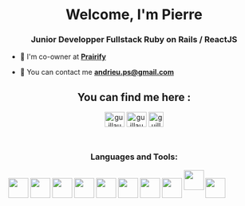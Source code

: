 <h1 align="center">Welcome, I'm Pierre </h1>

<h3 align="center">Junior Developper Fullstack Ruby on Rails / ReactJS </h3>

- 📂 I'm co-owner at **[Prairify](https://prairify.me)**

- 📧 You can contact me  **andrieu.ps@gmail.com**

<h2 align="center">You can find me here : </h2>


<p align="center">
<a href="https://twitter.com/TnyGZz" target="blank"><img align="center" src="https://raw.githubusercontent.com/rahuldkjain/github-profile-readme-generator/master/src/images/icons/Social/twitter.svg" alt="guillaume_rygn" height="30" width="40" /></a>
<a href="https://www.linkedin.com/in/pierre-andrieu-4103bb176/" target="blank"><img align="center" src="https://raw.githubusercontent.com/rahuldkjain/github-profile-readme-generator/master/src/images/icons/Social/linked-in-alt.svg" alt="guillaume-reygner" height="30" width="40" /></a>
<a href="https://www.codewars.com/users/PierreAND" target="blank"><img align="center" src="https://www.codewars.com/packs/assets/logo.61192cf7.svg" alt="guillaume-rygn" height="30" width="30" /></a>

<h3 align="center" style="margin-top:50px">Languages and Tools:</h3>

<a href="https://rubyonrails.org/" target="_blank" rel="noreferrer"> <img align="center" src="https://cdn.jsdelivr.net/gh/devicons/devicon/icons/rails/rails-original-wordmark.svg" width="40" height="40"/></a>
<a href="https://tailwindcss.com/" target="_blank" rel="noreferrer"> <img align="center" src="https://cdn.jsdelivr.net/gh/devicons/devicon/icons/tailwindcss/tailwindcss-plain.svg" width="40" height="40"/></a>
<a href="https://www.w3.org/css/" target="_blank" rel="noreferrer"> <img align="center" src="https://cdn.jsdelivr.net/gh/devicons/devicon/icons/css3/css3-original-wordmark.svg" width="40" height="40"/></a>
<a href="https://www.w3.org/html/" target="_blank" rel="noreferrer"> <img align="center" src="https://cdn.jsdelivr.net/gh/devicons/devicon/icons/html5/html5-original-wordmark.svg" width="40" height="40"/></a>
<a href="https://www.postgresql.org/" target="_blank" rel="noreferrer"> <img align="center" src="https://cdn.jsdelivr.net/gh/devicons/devicon/icons/postgresql/postgresql-original-wordmark.svg" width="40" height="40"/></a>
<a href="https://www.ruby-lang.org/fr/" target="_blank" rel="noreferrer"> <img align="center" src="https://cdn.jsdelivr.net/gh/devicons/devicon/icons/ruby/ruby-original-wordmark.svg" width="40" height="40"/></a>
<a href="https://www.heroku.com/" target="_blank" rel="noreferrer"> <img align="center" src="https://cdn.jsdelivr.net/gh/devicons/devicon/icons/heroku/heroku-plain.svg" width="40" height="40"/></a>
<a href="https://git-scm.com/" target="_blank" rel="noreferrer"> <img align="center" src="https://cdn.jsdelivr.net/gh/devicons/devicon/icons/git/git-original-wordmark.svg" width="40" height="40"/></a>
<a href="https://developer.mozilla.org/fr/docs/Web/JavaScript" target="_blank" rel="noreferrer"> <img src="https://cdn.jsdelivr.net/gh/devicons/devicon/icons/javascript/javascript-original.svg" width="40" height="40"/></a>
<a href="https://fr.reactjs.org/" target="_blank" rel="noreferrer"> <img align="center" src="https://cdn.jsdelivr.net/gh/devicons/devicon/icons/react/react-original.svg" width="40" height="40"/></a>














